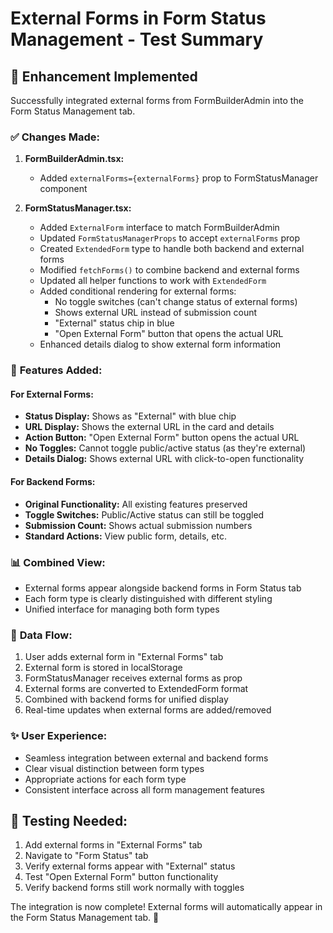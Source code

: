 # External Forms in Form Status Management - Test Summary

## 🚀 **Enhancement Implemented**

Successfully integrated external forms from FormBuilderAdmin into the Form Status Management tab.

### ✅ **Changes Made:**

1. **FormBuilderAdmin.tsx:**
   - Added `externalForms={externalForms}` prop to FormStatusManager component

2. **FormStatusManager.tsx:**
   - Added `ExternalForm` interface to match FormBuilderAdmin
   - Updated `FormStatusManagerProps` to accept `externalForms` prop
   - Created `ExtendedForm` type to handle both backend and external forms
   - Modified `fetchForms()` to combine backend and external forms
   - Updated all helper functions to work with `ExtendedForm`
   - Added conditional rendering for external forms:
     - No toggle switches (can't change status of external forms)
     - Shows external URL instead of submission count
     - "External" status chip in blue
     - "Open External Form" button that opens the actual URL
   - Enhanced details dialog to show external form information

### 🎯 **Features Added:**

#### **For External Forms:**
- **Status Display:** Shows as "External" with blue chip
- **URL Display:** Shows the external URL in the card and details
- **Action Button:** "Open External Form" button opens the actual URL
- **No Toggles:** Cannot toggle public/active status (as they're external)
- **Details Dialog:** Shows external URL with click-to-open functionality

#### **For Backend Forms:**
- **Original Functionality:** All existing features preserved
- **Toggle Switches:** Public/Active status can still be toggled
- **Submission Count:** Shows actual submission numbers
- **Standard Actions:** View public form, details, etc.

### 📊 **Combined View:**
- External forms appear alongside backend forms in Form Status tab
- Each form type is clearly distinguished with different styling
- Unified interface for managing both form types

### 🔄 **Data Flow:**
1. User adds external form in "External Forms" tab
2. External form is stored in localStorage
3. FormStatusManager receives external forms as prop
4. External forms are converted to ExtendedForm format
5. Combined with backend forms for unified display
6. Real-time updates when external forms are added/removed

### ✨ **User Experience:**
- Seamless integration between external and backend forms
- Clear visual distinction between form types
- Appropriate actions for each form type
- Consistent interface across all form management features

## 🧪 **Testing Needed:**
1. Add external forms in "External Forms" tab
2. Navigate to "Form Status" tab
3. Verify external forms appear with "External" status
4. Test "Open External Form" button functionality
5. Verify backend forms still work normally with toggles

The integration is now complete! External forms will automatically appear in the Form Status Management tab. 🎉
